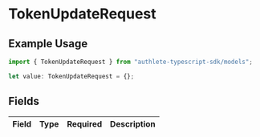 # TokenUpdateRequest

## Example Usage

```typescript
import { TokenUpdateRequest } from "authlete-typescript-sdk/models";

let value: TokenUpdateRequest = {};
```

## Fields

| Field       | Type        | Required    | Description |
| ----------- | ----------- | ----------- | ----------- |